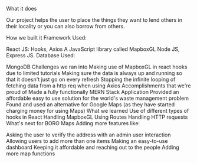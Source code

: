 What it does

Our project helps the user to place the things they want to lend others in their locality or you can also borrow from others.

How we built it
Framework Used:

React JS: Hooks, Axios
A JavaScript library called MapboxGL
Node JS, Express JS.
Database Used:

MongoDB
Challenges we ran into
Making use of MapboxGL in react hooks due to limited tutorials
Making sure the data is always up and running so that it doesn't just go on every refresh
Stopping the infinite looping of fetching data from a http req when using Axios
Accomplishments that we're proud of
Made a fully functionally MERN Stack Application
Provided an affordable easy to use solution for the world's waste management problem
Found and used an alternative for Google Maps (as they have started charging money for using Maps)
What we learned
Use of different types of hooks in React
Handling MapboxGL
Using Routes
Handling HTTP requests
What's next for BORO Maps
Adding more features like:

Asking the user to verify the address with an admin user interaction
Allowing users to add more than one items
Making an easy-to-use dashboard
Keeping it affordable and reaching out to the people
Adding more map functions

